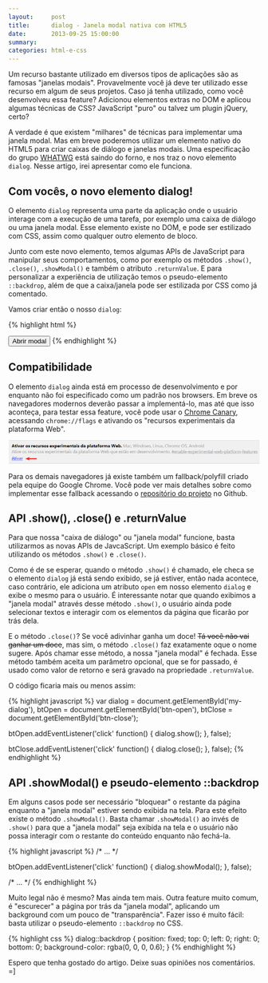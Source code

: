 ```yaml
---
layout:     post
title:      dialog - Janela modal nativa com HTML5
date:       2013-09-25 15:00:00
summary:
categories: html-e-css
---
```


Um recurso bastante utilizado em diversos tipos de aplicações são as famosas "janelas modais". Provavelmente você já deve ter utilizado esse recurso em algum de seus projetos. Caso já tenha utilizado, como você desenvolveu essa feature? Adicionou elementos extras no DOM e aplicou algumas técnicas de CSS? JavaScript "puro" ou talvez um plugin jQuery, certo?

A verdade é que existem "milhares" de técnicas para implementar uma janela modal. Mas em breve poderemos utilizar um elemento nativo do HTML5 para criar caixas de diálogo e janelas modais. Uma especificação do grupo <a href="http://www.whatwg.org/" target="_blank">WHATWG</a> está saindo do forno, e nos traz o novo elemento `dialog`. Nesse artigo, irei apresentar como ele funciona.

## Com vocês, o novo elemento dialog!

O elemento `dialog` representa uma parte da aplicação onde o usuário interage com a execução de uma tarefa, por exemplo uma caixa de diálogo ou uma janela modal. Esse elemento existe no DOM, e pode ser estilizado com CSS, assim como qualquer outro elemento de bloco.

Junto com este novo elemento, temos algumas APIs de JavaScript para manipular seus comportamentos, como por exemplo os métodos `.show()`, `.close()`, `.showModal()` e também o atributo `.returnValue`. E para personalizar a experiência de utilização temos o pseudo-elemento `::backdrop`, além de que a caixa/janela pode ser estilizada por CSS como já comentado.

Vamos criar então o nosso `dialog`:

{% highlight html %}
<dialog>
    <h3>Caixa de dialogo simples</h3>
    <p>Lorem ipsum dolor sit amet consectetur.</p>
    <button>Fechar</button>
</dialog>
<button>Abrir modal</button>
{% endhighlight %}

## Compatibilidade

O elemento `dialog` ainda está em processo de desenvolvimento e por enquanto não foi especificado como um padrão nos browsers. Em breve os navegadores modernos deverão passar a implementá-lo, mas até que isso aconteça, para testar essa feature, você pode usar o <a href="https://www.google.com/intl/pt-BR/chrome/browser/canary.html" target="_blank">Chrome Canary</a>, acessando `chrome://flags` e ativando os "recursos experimentais da plataforma Web".

![](/images/ativar-flag-experimental-web-platform.jpg)

Para os demais navegadores já existe também um fallback/polyfill criado pela equipe do Google Chrome. Você pode ver mais detalhes sobre como implementar esse fallback acessando o <a href="https://github.com/GoogleChrome/dialog-polyfill">repositório do projeto</a> no Github.

## API .show(), .close() e .returnValue

Para que nossa "caixa de diálogo" ou "janela modal" funcione, basta utilizarmos as novas APIs de JavcaScript. Um exemplo básico é feito utilizando os métodos `.show()` e `.close()`.

Como é de se esperar, quando o método `.show()` é chamado, ele checa se o elemento `dialog` já está sendo exibido, se já estiver, então nada acontece, caso contrário, ele adiciona um atributo `open` em nosso elemento `dialog` e exibe o mesmo para o usuário. É interessante notar que quando exibimos a "janela modal" através desse método `.show()`, o usuário ainda pode selecionar textos e interagir com os elementos da página que ficarão por trás dela.

E o método `.close()`? Se você adivinhar ganha um doce! <del>Tá você não vai ganhar um doce</del>, mas sim, o método `.close()` faz exatamente oque o nome sugere. Após chamar esse método, a nossa "janela modal" é fechada. Esse método também aceita um parâmetro opcional, que se for passado, é usado como valor de retorno e será gravado na propriedade `.returnValue`.

O código ficaria mais ou menos assim:

{% highlight javascript %}
var dialog = document.getElementById('my-dialog'),
    btOpen = document.getElementById('btn-open'),
    btClose = document.getElementById('btn-close');

btOpen.addEventListener('click' function() {
    dialog.show();
}, false);

btClose.addEventListener('click' function() {
    dialog.close();
}, false);
{% endhighlight %}

## API .showModal() e pseudo-elemento ::backdrop

Em alguns casos pode ser necessário "bloquear" o restante da página enquanto a "janela modal" estiver sendo exibida na tela. Para este efeito existe o método `.showModal()`. Basta chamar `.showModal()` ao invés de `.show()` para que a "janela modal" seja exibida na tela e o usuário não possa interagir com o restante do conteúdo enquanto não fechá-la.

{% highlight javascript %}
/* ... */

btOpen.addEventListener('click' function() {
    dialog.showModal();
}, false);

/* ... */
{% endhighlight %}

Muito legal não é mesmo? Mas ainda tem mais. Outra feature muito comum, é "escurecer" a página por trás da "janela modal", aplicando um background com um pouco de "transparência". Fazer isso é muito fácil: basta utilizar o pseudo-elemento `::backdrop` no CSS.

{% highlight css %}
dialog::backdrop {
  position: fixed;
  top: 0;
  left: 0;
  right: 0;
  bottom: 0;
  background-color: rgba(0, 0, 0, 0.6);
}
{% endhighlight %}

Espero que tenha gostado do artigo. Deixe suas opiniões nos comentários. =]
